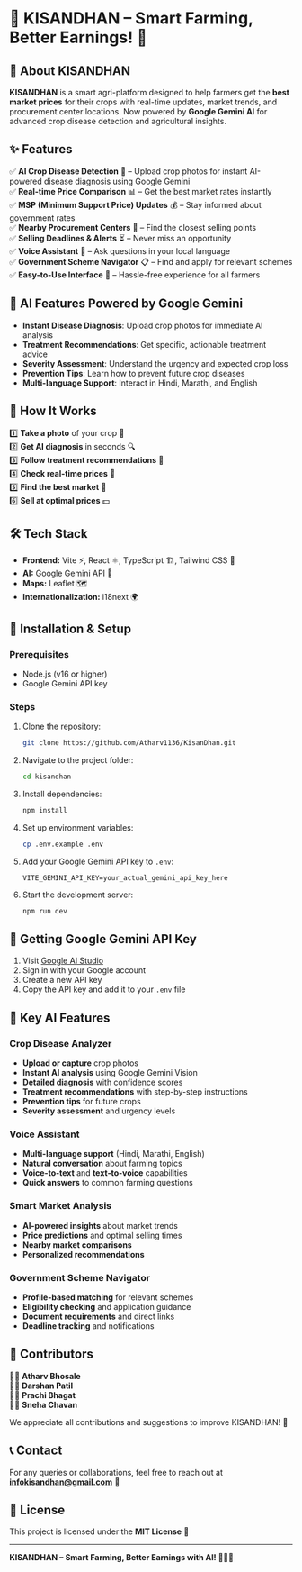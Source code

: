 # 🌾 KISANDHAN – Smart Farming, Better Earnings! 🚜

## 📌 About KISANDHAN
**KISANDHAN** is a smart agri-platform designed to help farmers get the **best market prices** for their crops with real-time updates, market trends, and procurement center locations. Now powered by **Google Gemini AI** for advanced crop disease detection and agricultural insights.

## ✨ Features
✅ **AI Crop Disease Detection** 🤖 – Upload crop photos for instant AI-powered disease diagnosis using Google Gemini  
✅ **Real-time Price Comparison** 📊 – Get the best market rates instantly  
✅ **MSP (Minimum Support Price) Updates** 💰 – Stay informed about government rates  
✅ **Nearby Procurement Centers** 📍 – Find the closest selling points  
✅ **Selling Deadlines & Alerts** ⏳ – Never miss an opportunity  
✅ **Voice Assistant** 🎤 – Ask questions in your local language  
✅ **Government Scheme Navigator** 📋 – Find and apply for relevant schemes  
✅ **Easy-to-Use Interface** 📱 – Hassle-free experience for all farmers  

## 🤖 AI Features Powered by Google Gemini
- **Instant Disease Diagnosis**: Upload crop photos for immediate AI analysis
- **Treatment Recommendations**: Get specific, actionable treatment advice
- **Severity Assessment**: Understand the urgency and expected crop loss
- **Prevention Tips**: Learn how to prevent future crop diseases
- **Multi-language Support**: Interact in Hindi, Marathi, and English

## 🚀 How It Works
1️⃣ **Take a photo** of your crop 📸  
2️⃣ **Get AI diagnosis** in seconds 🔍  
3️⃣ **Follow treatment recommendations** 💊  
4️⃣ **Check real-time prices** 📢  
5️⃣ **Find the best market** 🏪  
6️⃣ **Sell at optimal prices** 💵  

## 🛠️ Tech Stack
- **Frontend:** Vite ⚡, React ⚛️, TypeScript 🏗️, Tailwind CSS 🎨
- **AI:** Google Gemini API 🤖
- **Maps:** Leaflet 🗺️
- **Internationalization:** i18next 🌍

## 📂 Installation & Setup

### Prerequisites
- Node.js (v16 or higher)
- Google Gemini API key

### Steps
1. Clone the repository:
   ```bash
   git clone https://github.com/Atharv1136/KisanDhan.git
   ```

2. Navigate to the project folder:
   ```bash
   cd kisandhan
   ```

3. Install dependencies:
   ```bash
   npm install
   ```

4. Set up environment variables:
   ```bash
   cp .env.example .env
   ```
   
5. Add your Google Gemini API key to `.env`:
   ```
   VITE_GEMINI_API_KEY=your_actual_gemini_api_key_here
   ```

6. Start the development server:
   ```bash
   npm run dev
   ```

## 🔑 Getting Google Gemini API Key

1. Visit [Google AI Studio](https://makersuite.google.com/app/apikey)
2. Sign in with your Google account
3. Create a new API key
4. Copy the API key and add it to your `.env` file

## 🌟 Key AI Features

### Crop Disease Analyzer
- **Upload or capture** crop photos
- **Instant AI analysis** using Google Gemini Vision
- **Detailed diagnosis** with confidence scores
- **Treatment recommendations** with step-by-step instructions
- **Prevention tips** for future crops
- **Severity assessment** and urgency levels

### Voice Assistant
- **Multi-language support** (Hindi, Marathi, English)
- **Natural conversation** about farming topics
- **Voice-to-text** and **text-to-voice** capabilities
- **Quick answers** to common farming questions

### Smart Market Analysis
- **AI-powered insights** about market trends
- **Price predictions** and optimal selling times
- **Nearby market comparisons**
- **Personalized recommendations**

### Government Scheme Navigator
- **Profile-based matching** for relevant schemes
- **Eligibility checking** and application guidance
- **Document requirements** and direct links
- **Deadline tracking** and notifications

## 🤝 Contributors
👨‍💻 **Atharv Bhosale**  
👨‍💻 **Darshan Patil**  
👩‍💻 **Prachi Bhagat**  
👩‍💻 **Sneha Chavan**  

We appreciate all contributions and suggestions to improve KISANDHAN! 🚀

## 📞 Contact
For any queries or collaborations, feel free to reach out at **infokisandhan@gmail.com** 📧

## 📜 License
This project is licensed under the **MIT License** 📝

---

**KISANDHAN – Smart Farming, Better Earnings with AI! 🌾✨🤖**